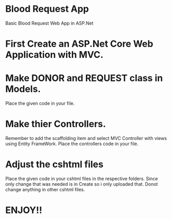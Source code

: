 # Blood Request App
Basic Blood Request Web App in ASP.Net
# First Create an ASP.Net Core Web Application with MVC.
# Make DONOR and REQUEST class in Models.
Place the given code in your file.
# Make thier Controllers.
Remember to add the scaffolding item and select MVC Controller with views using Entity FrameWork.
Place the controllers code in your file.
# Adjust the cshtml files
Place the given code in your cshtml files in the respective folders.
Since only change that was needed is in Create so i only uploaded that. Donot change anything in other
cshtml files.
# ENJOY!!
